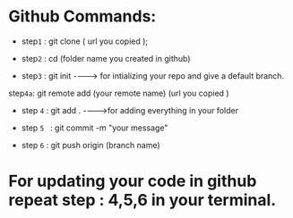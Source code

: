 # Github Commands: 

* step`1` : git clone ( url you copied );



* step`2` : cd (folder name you created in github)



* step`3` : git init ----> for intializing your repo and give a default branch.

step`4a`: git remote add (your remote name) (url you copied )

* step `4` : git add . ---->for adding everything in your folder


* step `5 ` : git commit -m "your message"
* step `6`  : git push origin (branch name)





# For updating your code in github repeat step :  4,5,6 in your terminal.

